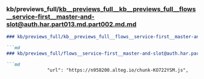 ### kb/previews_full/kb__previews_full__kb__previews_full__flows__service-first__master-and-slot@auth.har.part013.md.part002.md.md

```md
### kb/previews_full/kb__previews_full__flows__service-first__master-and-slot@auth.har.part013.md.part002.md

```md
### kb/previews_full/flows__service-first__master-and-slot@auth.har.part013.md (part 002)

```md
               "url": "https://n958200.alteg.io/chunk-KO722YSM.js",
 
```

```

```

```
